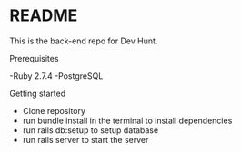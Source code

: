 # README

This is the back-end repo for Dev Hunt.

Prerequisites 

-Ruby 2.7.4
-PostgreSQL

Getting started

- Clone repository
- run bundle install in the terminal to install dependencies
- run rails db:setup to setup database
- run rails server to start the server

